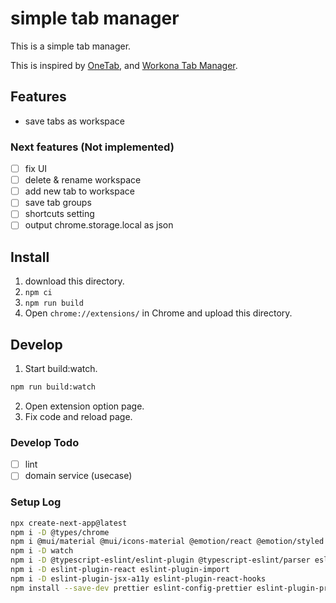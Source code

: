 # simple tab manager

This is a simple tab manager.

This is inspired by [OneTab](https://www.one-tab.com/), and [Workona Tab Manager](https://workona.com/tab-manager/).

## Features

- save tabs as workspace

### Next features (Not implemented)

- [ ] fix UI
- [ ] delete & rename workspace
- [ ] add new tab to workspace
- [ ] save tab groups
- [ ] shortcuts setting
- [ ] output chrome.storage.local as json

## Install

1. download this directory.
2. `npm ci`
3. `npm run build`
4. Open `chrome://extensions/` in Chrome and upload this directory.

## Develop

1. Start build:watch.

```bash
npm run build:watch
```

2. Open extension option page.
3. Fix code and reload page.

### Develop Todo

- [ ] lint
- [ ] domain service (usecase)

### Setup Log

```bash
npx create-next-app@latest
npm i -D @types/chrome
npm i @mui/material @mui/icons-material @emotion/react @emotion/styled
npm i -D watch
npm i -D @typescript-eslint/eslint-plugin @typescript-eslint/parser eslint
npm i -D eslint-plugin-react eslint-plugin-import
npm i -D eslint-plugin-jsx-a11y eslint-plugin-react-hooks
npm install --save-dev prettier eslint-config-prettier eslint-plugin-prettier husky lint-staged
```
